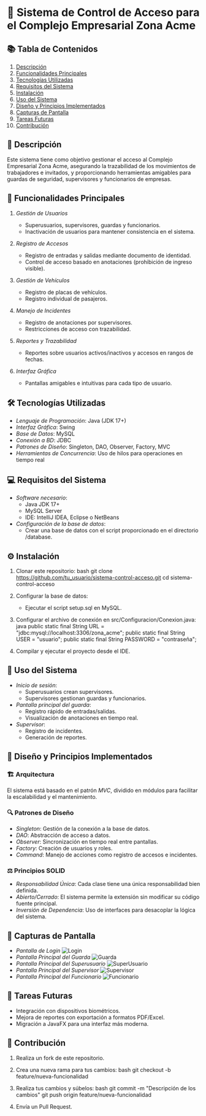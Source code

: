 # 🚀 Sistema de Control de Acceso para el Complejo Empresarial Zona Acme

## 📚 Tabla de Contenidos
1. [Descripción](#descripción)
2. [Funcionalidades Principales](#funcionalidades-principales)
3. [Tecnologías Utilizadas](#tecnologías-utilizadas)
4. [Requisitos del Sistema](#requisitos-del-sistema)
5. [Instalación](#instalación)
6. [Uso del Sistema](#uso-del-sistema)
7. [Diseño y Principios Implementados](#diseño-y-principios-implementados)
8. [Capturas de Pantalla](#capturas-de-pantalla)
9. [Tareas Futuras](#tareas-futuras)
10. [Contribución](#contribución)

## 📝 Descripción
Este sistema tiene como objetivo gestionar el acceso al Complejo Empresarial Zona Acme, asegurando la trazabilidad de los movimientos de trabajadores e invitados, y proporcionando herramientas amigables para guardas de seguridad, supervisores y funcionarios de empresas.

## 🌟 Funcionalidades Principales
1. *Gestión de Usuarios*  
   - Superusuarios, supervisores, guardas y funcionarios.
   - Inactivación de usuarios para mantener consistencia en el sistema.

2. *Registro de Accesos*  
   - Registro de entradas y salidas mediante documento de identidad.  
   - Control de acceso basado en anotaciones (prohibición de ingreso visible).  

3. *Gestión de Vehículos*  
   - Registro de placas de vehículos.  
   - Registro individual de pasajeros.  

4. *Manejo de Incidentes*  
   - Registro de anotaciones por supervisores.  
   - Restricciones de acceso con trazabilidad.  

5. *Reportes y Trazabilidad*  
   - Reportes sobre usuarios activos/inactivos y accesos en rangos de fechas.  

6. *Interfaz Gráfica*  
   - Pantallas amigables e intuitivas para cada tipo de usuario.  

## 🛠️ Tecnologías Utilizadas
- *Lenguaje de Programación*: Java (JDK 17+)
- *Interfaz Gráfica*: Swing
- *Base de Datos*: MySQL
- *Conexión a BD*: JDBC
- *Patrones de Diseño*: Singleton, DAO, Observer, Factory, MVC
- *Herramientas de Concurrencia*: Uso de hilos para operaciones en tiempo real

## 💻 Requisitos del Sistema
- *Software necesario*:
  - Java JDK 17+
  - MySQL Server
  - IDE: IntelliJ IDEA, Eclipse o NetBeans
- *Configuración de la base de datos*:
  - Crear una base de datos con el script proporcionado en el directorio /database.

## ⚙️ Instalación
1. Clonar este repositorio:
   bash
   git clone https://github.com/tu_usuario/sistema-control-acceso.git
   cd sistema-control-acceso
   

2. Configurar la base de datos:
   - Ejecutar el script setup.sql en MySQL.

3. Configurar el archivo de conexión en src/Configuracion/Conexion.java:
   java
   public static final String URL = "jdbc:mysql://localhost:3306/zona_acme";
   public static final String USER = "usuario";
   public static final String PASSWORD = "contraseña";
   

4. Compilar y ejecutar el proyecto desde el IDE.

## 🚪 Uso del Sistema
- *Inicio de sesión*:  
  - Superusuarios crean supervisores.  
  - Supervisores gestionan guardas y funcionarios.  
- *Pantalla principal del guarda*:  
  - Registro rápido de entradas/salidas.  
  - Visualización de anotaciones en tiempo real.  
- *Supervisor*:  
  - Registro de incidentes.  
  - Generación de reportes.  

## 🧩 Diseño y Principios Implementados
### 🏗️ Arquitectura
El sistema está basado en el patrón *MVC*, dividido en módulos para facilitar la escalabilidad y el mantenimiento.

### 🔍 Patrones de Diseño
- *Singleton*: Gestión de la conexión a la base de datos.  
- *DAO*: Abstracción de acceso a datos.  
- *Observer*: Sincronización en tiempo real entre pantallas.  
- *Factory*: Creación de usuarios y roles.  
- *Command*: Manejo de acciones como registro de accesos e incidentes.

### ⚖️ Principios SOLID
- *Responsabilidad Única*: Cada clase tiene una única responsabilidad bien definida.  
- *Abierto/Cerrado*: El sistema permite la extensión sin modificar su código fuente principal.  
- *Inversión de Dependencia*: Uso de interfaces para desacoplar la lógica del sistema.

## 📸 Capturas de Pantalla
- *Pantalla de Login*
  ![Login](./src/img/Login.png)
- *Pantalla Principal del Guarda*
  ![Guarda](./src/img/Guardia.png)
- *Pantalla Principal del Superusuario*
  ![SuperUsuario](./src/img/SuperUsers.png)
- *Pantalla Principal del Supervisor*
  ![Supervisor](./src/img/Supervisor.png)
- *Pantalla Principal del Funcionario*
  ![Funcionario](./src/img/Funcionario.png)
## 🚀 Tareas Futuras
- Integración con dispositivos biométricos.  
- Mejora de reportes con exportación a formatos PDF/Excel.  
- Migración a JavaFX para una interfaz más moderna.

## 🤝 Contribución
1. Realiza un fork de este repositorio.  
2. Crea una nueva rama para tus cambios:
   bash
   git checkout -b feature/nueva-funcionalidad
   
3. Realiza tus cambios y súbelos:
   bash
   git commit -m "Descripción de los cambios"
   git push origin feature/nueva-funcionalidad
   
4. Envía un Pull Request.
